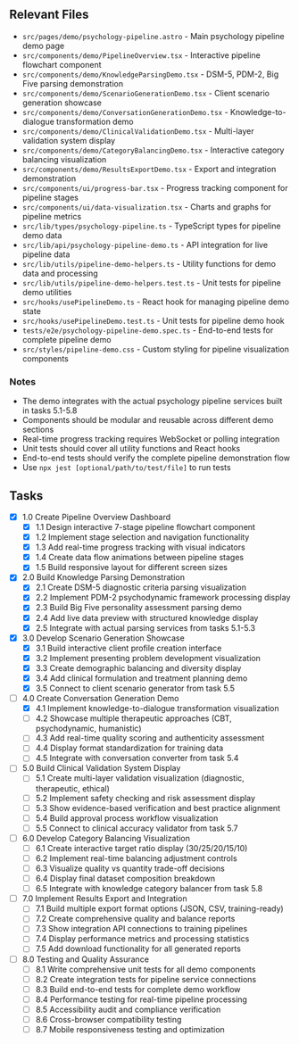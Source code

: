 ## Relevant Files

- `src/pages/demo/psychology-pipeline.astro` - Main psychology pipeline demo page
- `src/components/demo/PipelineOverview.tsx` - Interactive pipeline flowchart component
- `src/components/demo/KnowledgeParsingDemo.tsx` - DSM-5, PDM-2, Big Five parsing demonstration
- `src/components/demo/ScenarioGenerationDemo.tsx` - Client scenario generation showcase
- `src/components/demo/ConversationGenerationDemo.tsx` - Knowledge-to-dialogue transformation demo
- `src/components/demo/ClinicalValidationDemo.tsx` - Multi-layer validation system display
- `src/components/demo/CategoryBalancingDemo.tsx` - Interactive category balancing visualization
- `src/components/demo/ResultsExportDemo.tsx` - Export and integration demonstration
- `src/components/ui/progress-bar.tsx` - Progress tracking component for pipeline stages
- `src/components/ui/data-visualization.tsx` - Charts and graphs for pipeline metrics
- `src/lib/types/psychology-pipeline.ts` - TypeScript types for pipeline demo data
- `src/lib/api/psychology-pipeline-demo.ts` - API integration for live pipeline data
- `src/lib/utils/pipeline-demo-helpers.ts` - Utility functions for demo data and processing
- `src/lib/utils/pipeline-demo-helpers.test.ts` - Unit tests for pipeline demo utilities
- `src/hooks/usePipelineDemo.ts` - React hook for managing pipeline demo state
- `src/hooks/usePipelineDemo.test.ts` - Unit tests for pipeline demo hook
- `tests/e2e/psychology-pipeline-demo.spec.ts` - End-to-end tests for complete pipeline demo
- `src/styles/pipeline-demo.css` - Custom styling for pipeline visualization components

### Notes

- The demo integrates with the actual psychology pipeline services built in tasks 5.1-5.8
- Components should be modular and reusable across different demo sections
- Real-time progress tracking requires WebSocket or polling integration
- Unit tests should cover all utility functions and React hooks
- End-to-end tests should verify the complete pipeline demonstration flow
- Use `npx jest [optional/path/to/test/file]` to run tests

## Tasks

- [x] 1.0 Create Pipeline Overview Dashboard
  - [x] 1.1 Design interactive 7-stage pipeline flowchart component
  - [x] 1.2 Implement stage selection and navigation functionality
  - [x] 1.3 Add real-time progress tracking with visual indicators
  - [x] 1.4 Create data flow animations between pipeline stages
  - [x] 1.5 Build responsive layout for different screen sizes

- [x] 2.0 Build Knowledge Parsing Demonstration
  - [x] 2.1 Create DSM-5 diagnostic criteria parsing visualization
  - [x] 2.2 Implement PDM-2 psychodynamic framework processing display
  - [x] 2.3 Build Big Five personality assessment parsing demo
  - [x] 2.4 Add live data preview with structured knowledge display
  - [x] 2.5 Integrate with actual parsing services from tasks 5.1-5.3

- [x] 3.0 Develop Scenario Generation Showcase
  - [x] 3.1 Build interactive client profile creation interface
  - [x] 3.2 Implement presenting problem development visualization
  - [x] 3.3 Create demographic balancing and diversity display
  - [x] 3.4 Add clinical formulation and treatment planning demo
  - [x] 3.5 Connect to client scenario generator from task 5.5

- [ ] 4.0 Create Conversation Generation Demo
  - [x] 4.1 Implement knowledge-to-dialogue transformation visualization
  - [ ] 4.2 Showcase multiple therapeutic approaches (CBT, psychodynamic, humanistic)
  - [ ] 4.3 Add real-time quality scoring and authenticity assessment
  - [ ] 4.4 Display format standardization for training data
  - [ ] 4.5 Integrate with conversation converter from task 5.4

- [ ] 5.0 Build Clinical Validation System Display
  - [ ] 5.1 Create multi-layer validation visualization (diagnostic, therapeutic, ethical)
  - [ ] 5.2 Implement safety checking and risk assessment display
  - [ ] 5.3 Show evidence-based verification and best practice alignment
  - [ ] 5.4 Build approval process workflow visualization
  - [ ] 5.5 Connect to clinical accuracy validator from task 5.7

- [ ] 6.0 Develop Category Balancing Visualization
  - [ ] 6.1 Create interactive target ratio display (30/25/20/15/10)
  - [ ] 6.2 Implement real-time balancing adjustment controls
  - [ ] 6.3 Visualize quality vs quantity trade-off decisions
  - [ ] 6.4 Display final dataset composition breakdown
  - [ ] 6.5 Integrate with knowledge category balancer from task 5.8

- [ ] 7.0 Implement Results Export and Integration
  - [ ] 7.1 Build multiple export format options (JSON, CSV, training-ready)
  - [ ] 7.2 Create comprehensive quality and balance reports
  - [ ] 7.3 Show integration API connections to training pipelines
  - [ ] 7.4 Display performance metrics and processing statistics
  - [ ] 7.5 Add download functionality for all generated reports

- [ ] 8.0 Testing and Quality Assurance
  - [ ] 8.1 Write comprehensive unit tests for all demo components
  - [ ] 8.2 Create integration tests for pipeline service connections
  - [ ] 8.3 Build end-to-end tests for complete demo workflow
  - [ ] 8.4 Performance testing for real-time pipeline processing
  - [ ] 8.5 Accessibility audit and compliance verification
  - [ ] 8.6 Cross-browser compatibility testing
  - [ ] 8.7 Mobile responsiveness testing and optimization